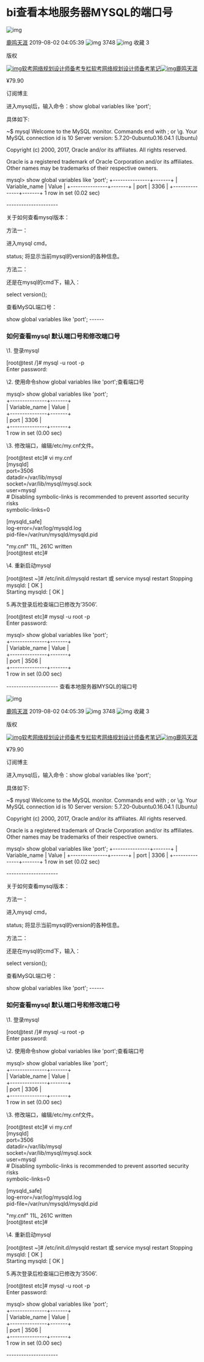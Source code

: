 # bi查看本地服务器MYSQL的端口号

![img](https://csdnimg.cn/release/blogv2/dist/pc/img/original.png)

[鹿鸣天涯](https://blog.csdn.net/jayjaydream) 2019-08-02 04:05:39 ![img](https://csdnimg.cn/release/blogv2/dist/pc/img/articleReadEyes.png) 3748 ![img](https://csdnimg.cn/release/blogv2/dist/pc/img/tobarCollect.png) 收藏 3

版权

[![img](https://img-blog.csdnimg.cn/20190528210135341.jpeg?x-oss-process=image/resize,m_fixed,h_64,w_64)软考网络规划设计师备考专栏软考网络规划设计师备考笔记![img](https://profile.csdnimg.cn/5/7/F/3_jayjaydream)鹿鸣天涯](https://blog.csdn.net/jayjaydream/category_9286598.html)

¥79.90

订阅博主

进入mysql后，输入命令：show global variables like 'port'; 

具体如下:

~$ mysql
Welcome to the MySQL monitor. Commands end with ; or \g.
Your MySQL connection id is 10
Server version: 5.7.20-0ubuntu0.16.04.1 (Ubuntu)

Copyright (c) 2000, 2017, Oracle and/or its affiliates. All rights reserved.

Oracle is a registered trademark of Oracle Corporation and/or its
affiliates. Other names may be trademarks of their respective
owners.


mysql> show global variables like 'port';
+---------------+-------+
| Variable_name | Value |
+---------------+-------+
| port     | 3306 |
+---------------+-------+
1 row in set (0.02 sec)

\--------------------- 
 

关于如何查看mysql版本：

方法一：

进入mysql cmd，

status;
将显示当前mysql的version的各种信息。 


方法二：

还是在mysql的cmd下，输入：

select version();

查看MySQL端口号：

show global variables like 'port';
\------

### 如何查看mysql 默认端口号和修改端口号

\1. 登录mysql  

[root@test /]# mysql -u root -p  
Enter password:  

\2. 使用命令show global variables like 'port';查看端口号  

mysql> show global variables like 'port';  
+---------------+-------+  
| Variable_name | Value |  
+---------------+-------+  
| port | 3306 |  
+---------------+-------+  
1 row in set (0.00 sec)  

\3. 修改端口，编辑/etc/my.cnf文件。  

[root@test etc]# vi my.cnf  
[mysqld]  
port=3506  
datadir=/var/lib/mysql  
socket=/var/lib/mysql/mysql.sock  
user=mysql  
\# Disabling symbolic-links is recommended to prevent assorted security risks  
symbolic-links=0  

[mysqld_safe]  
log-error=/var/log/mysqld.log  
pid-file=/var/run/mysqld/mysqld.pid  

"my.cnf" 11L, 261C written  
[root@test etc]#  

\4. 重新启动mysql  

[root@test ~]# /etc/init.d/mysqld restart  或 service mysql restart
Stopping mysqld: [ OK ]  
Starting mysqld: [ OK ]  

5.再次登录后检查端口已修改为’3506’.  

[root@test etc]# mysql -u root -p  
Enter password:  

mysql> show global variables like 'port';  
+---------------+-------+  
| Variable_name | Value |  
+---------------+-------+  
| port | 3506 |  
+---------------+-------+  
1 row in set (0.00 sec)  

\--------------------- 查看本地服务器MYSQL的端口号

![img](https://csdnimg.cn/release/blogv2/dist/pc/img/original.png)

[鹿鸣天涯](https://blog.csdn.net/jayjaydream) 2019-08-02 04:05:39 ![img](https://csdnimg.cn/release/blogv2/dist/pc/img/articleReadEyes.png) 3748 ![img](https://csdnimg.cn/release/blogv2/dist/pc/img/tobarCollect.png) 收藏 3

版权

[![img](https://img-blog.csdnimg.cn/20190528210135341.jpeg?x-oss-process=image/resize,m_fixed,h_64,w_64)软考网络规划设计师备考专栏软考网络规划设计师备考笔记![img](https://profile.csdnimg.cn/5/7/F/3_jayjaydream)鹿鸣天涯](https://blog.csdn.net/jayjaydream/category_9286598.html)

¥79.90

订阅博主

进入mysql后，输入命令：show global variables like 'port'; 

具体如下:

~$ mysql
Welcome to the MySQL monitor. Commands end with ; or \g.
Your MySQL connection id is 10
Server version: 5.7.20-0ubuntu0.16.04.1 (Ubuntu)

Copyright (c) 2000, 2017, Oracle and/or its affiliates. All rights reserved.

Oracle is a registered trademark of Oracle Corporation and/or its
affiliates. Other names may be trademarks of their respective
owners.


mysql> show global variables like 'port';
+---------------+-------+
| Variable_name | Value |
+---------------+-------+
| port     | 3306 |
+---------------+-------+
1 row in set (0.02 sec)

\--------------------- 
 

关于如何查看mysql版本：

方法一：

进入mysql cmd，

status;
将显示当前mysql的version的各种信息。 


方法二：

还是在mysql的cmd下，输入：

select version();

查看MySQL端口号：

show global variables like 'port';
\------

### 如何查看mysql 默认端口号和修改端口号

\1. 登录mysql  

[root@test /]# mysql -u root -p  
Enter password:  

\2. 使用命令show global variables like 'port';查看端口号  

mysql> show global variables like 'port';  
+---------------+-------+  
| Variable_name | Value |  
+---------------+-------+  
| port | 3306 |  
+---------------+-------+  
1 row in set (0.00 sec)  

\3. 修改端口，编辑/etc/my.cnf文件。  

[root@test etc]# vi my.cnf  
[mysqld]  
port=3506  
datadir=/var/lib/mysql  
socket=/var/lib/mysql/mysql.sock  
user=mysql  
\# Disabling symbolic-links is recommended to prevent assorted security risks  
symbolic-links=0  

[mysqld_safe]  
log-error=/var/log/mysqld.log  
pid-file=/var/run/mysqld/mysqld.pid  

"my.cnf" 11L, 261C written  
[root@test etc]#  

\4. 重新启动mysql  

[root@test ~]# /etc/init.d/mysqld restart  或 service mysql restart
Stopping mysqld: [ OK ]  
Starting mysqld: [ OK ]  

5.再次登录后检查端口已修改为’3506’.  

[root@test etc]# mysql -u root -p  
Enter password:  

mysql> show global variables like 'port';  
+---------------+-------+  
| Variable_name | Value |  
+---------------+-------+  
| port | 3506 |  
+---------------+-------+  
1 row in set (0.00 sec)  

\--------------------- 
